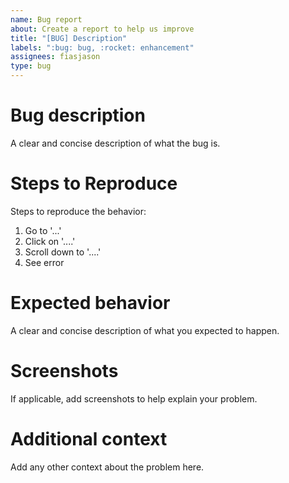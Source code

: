 ```yaml
---
name: Bug report
about: Create a report to help us improve
title: "[BUG] Description"
labels: ":bug: bug, :rocket: enhancement"
assignees: fiasjason
type: bug
---
```


# Bug description
A clear and concise description of what the bug is.

# Steps to Reproduce
Steps to reproduce the behavior:
1. Go to '...'
2. Click on '....'
3. Scroll down to '....'
4. See error

# Expected behavior
A clear and concise description of what you expected to happen.

# Screenshots
If applicable, add screenshots to help explain your problem.

# Additional context
Add any other context about the problem here.
